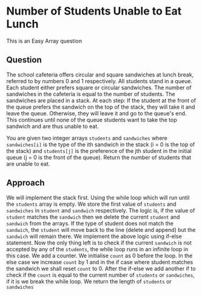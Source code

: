 # Number of Students Unable to Eat Lunch

This is an Easy Array question

## Question
The school cafeteria offers circular and square sandwiches at lunch break, referred to by numbers 0 and 1 respectively. All students stand in a queue. Each student either prefers square or circular sandwiches.
The number of sandwiches in the cafeteria is equal to the number of students. The sandwiches are placed in a stack. At each step:
If the student at the front of the queue prefers the sandwich on the top of the stack, they will take it and leave the queue.
Otherwise, they will leave it and go to the queue's end.
This continues until none of the queue students want to take the top sandwich and are thus unable to eat.

You are given two integer arrays `students` and `sandwiches` where `sandwiches[i]` is the type of the i​​​​​​th sandwich in the stack (i = 0 is the top of the stack) and `students[j]` is the preference of the j​​​​​​th student in the initial queue (j = 0 is the front of the queue). 
Return the number of students that are unable to eat.

## Approach
We will implement the stack first.
Using the while loop which will run until the `students` array is empty.
We store the first value of `students` and `sandwiches` in `student` and `sandwich` respectively.
The logic is, if the value of `student` matches the `sandwich` then we delete the current `student` and `sandwich` from the arrays.
If the type of student does not match the `sandwich`, the `student` will move back to the line (delete and append) but the `sandwich` will remain there.
We implement the above logic using if-else statement.
Now the only thing left is to check if the current `sandwich` is not accepted by any of the `students`, the while loop runs in an infinite loop in this case.
We add a counter. We initialise `count` as 0 before the loop. In the else case we increase `count` by 1 and in the if case where student matches the sandwich we shall reset `count` to 0.
After the if-else we add another if to check if the `count` is equal to the current number of `students` or `sandwiches`, if it is we break the while loop.
We return the length of `students` or `sandwiches`
